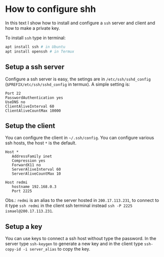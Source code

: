 # How to configure shh

In this text I show how to install and configure a `ssh` server and client
and how to make a private key.

To install `ssh` type in terminal:

```bash
apt install ssh # in Ubuntu
apt install openssh # in Termux
```

## Setup a ssh server

Configure a ssh server is easy, the setings are in `/etc/ssh/sshd_config`
(`$PREFIX/etc/ssh/sshd_config` in termux).
A simple setting is:

```
Port 22
PasswordAuthentication yes
UseDNS no
ClientAliveInterval 60
ClientAliveCountMax 10000
```

## Setup the client

You can configure the client in `~/.ssh/config`.
You can configure various ssh hosts, the host `*` is the default.

```
Host *
   AddressFamily inet
   Compression yes
   ForwardX11 no
   ServerAliveInterval 60
   ServerAliveCountMax 10

Host redmi
   hostname 192.168.0.3
   Port 2225
```

Obs.: `redmi` is an alias to the server hosted in `200.17.113.231`,
to connect to it type `ssh redmi` in the client ssh terminal
instead `ssh -P 2225 ismael@200.17.113.231`.

## Setup a key

You can use keys to connect a ssh host without type the password.
In the server type `ssh-keygen` to generate a new key and in the client
type `ssh-copy-id -i server_alias` to copy the key.
